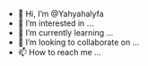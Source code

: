 - 👋 Hi, I’m @Yahyahalyfa
- 👀 I’m interested in ...
- 🌱 I’m currently learning ...
- 💞️ I’m looking to collaborate on ...
- 📫 How to reach me ...

<!---
Yahyahalyfa/Yahyahalyfa is a ✨ special ✨ repository because its `README.md` (this file) appears on your GitHub profile.
You can click the Preview link to take a look at your changes.
--->

